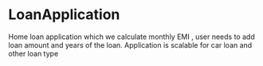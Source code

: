 # LoanApplication
Home loan application which we calculate monthly EMI , user needs to add loan amount and years of the loan. Application is scalable for car loan and other loan type
